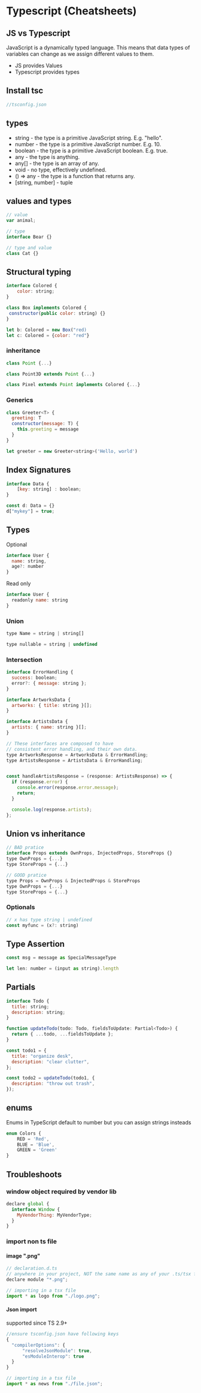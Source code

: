 # Typescript (Cheatsheets)

## JS vs Typescript

JavaScript is a dynamically typed language. This means that data types of variables can change as we assign different values to them.

* JS provides Values
* Typescript provides types


## Install tsc


```javascript
//tsconfig.json

```


## types


* string - the type is a primitive JavaScript string. E.g. "hello".
* number - the type is a primitive JavaScript number. E.g. 10.
* boolean - the type is a primitive JavaScript boolean. E.g. true.
* any - the type is anything.
* any[] - the type is an array of any.
* void - no type, effectively undefined.
* () => any - the type is a function that returns any.
* [string, number] - tuple


## values and types

```javascript
// value
var animal;

// type 
interface Bear {}

// type and value
class Cat {} 
```


## Structural typing

```javascript
interface Colored {
    color: string;
}

class Box implements Colored {
 constructor(public color: string) {}
}

let b: Colored = new Box("red)
let c: Colored = {color: "red"}
```


### inheritance

```javascript
class Point {...}

class Point3D extends Point {...}

class Pixel extends Point implements Colored {...}

```

### Generics

```javascript
class Greeter<T> {
  greeting: T
  constructor(message: T) {
    this.greeting = message
  }
}

let greeter = new Greeter<string>('Hello, world')

```


## Index Signatures

```javascript
interface Data {
    [key: string] : boolean;
}

const d: Data = {}
d["mykey"] = true;
```

## Types

Optional

```javascript
interface User {
  name: string,
  age?: number
}
```

Read only

```javascript
interface User {
  readonly name: string
}

```


### Union

```javascript
type Name = string | string[]

type nullable = string | undefined

```

### Intersection


```javascript
interface ErrorHandling {
  success: boolean;
  error?: { message: string };
}

interface ArtworksData {
  artworks: { title: string }[];
}

interface ArtistsData {
  artists: { name: string }[];
}

// These interfaces are composed to have
// consistent error handling, and their own data.
type ArtworksResponse = ArtworksData & ErrorHandling;
type ArtistsResponse = ArtistsData & ErrorHandling;


const handleArtistsResponse = (response: ArtistsResponse) => {
  if (response.error) {
    console.error(response.error.message);
    return;
  }

  console.log(response.artists);
};
```

## Union vs inheritance

```javascript
// BAD pratice
interface Props extends OwnProps, InjectedProps, StoreProps {}
type OwnProps = {...}
type StoreProps = {...}

// GOOD pratice
type Props = OwnProps & InjectedProps & StoreProps
type OwnProps = {...}
type StoreProps = {...}
```



### Optionals

```javascript
// x has type string | undefined
const myfunc = (x?: string)
```


## Type Assertion

```javascript
const msg = message as SpecialMessageType
```

```javascript
let len: number = (input as string).length

```

## Partials 

```javascript
interface Todo {
  title: string;
  description: string;
}

function updateTodo(todo: Todo, fieldsToUpdate: Partial<Todo>) {
  return { ...todo, ...fieldsToUpdate };
}

const todo1 = {
  title: "organize desk",
  description: "clear clutter",
};

const todo2 = updateTodo(todo1, {
  description: "throw out trash",
});

```

## enums

Enums in TypeScript default to number but you can assign strings insteads

```javascript
enum Colors {
    RED = 'Red',
    BLUE = 'Blue',
    GREEN = 'Green'
}
```

## Troubleshoots

### window object required by vendor lib

```javascript
declare global {
  interface Window {
    MyVendorThing: MyVendorType;
  }
}
```

### import non ts file


#### image ".png"

```javascript
// declaration.d.ts
// anywhere in your project, NOT the same name as any of your .ts/tsx files
declare module "*.png";
```

```javascript
// importing in a tsx file
import * as logo from "./logo.png";
```


#### Json import 

supported since TS 2.9+

```javascript
//ensure tsconfig.json have following keys
{
  "compilerOptions": {
      "resolveJsonModule": true,
      "esModuleInterop": true  
  }
}
```

```javascript
// importing in a tsx file
import * as news from "./file.json";
```


